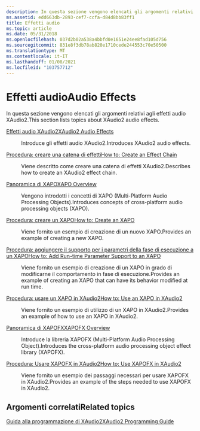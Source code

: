 ```yaml
---
description: In questa sezione vengono elencati gli argomenti relativi agli effetti audio XAudio2.
ms.assetid: edd663db-2893-cef7-ccfa-d84d8bb83ff1
title: Effetti audio
ms.topic: article
ms.date: 05/31/2018
ms.openlocfilehash: 037d2b02a538a4bbfd0e1651e24ee8fad105d756
ms.sourcegitcommit: 831e8f3db78ab820e1710cede244553c70e50500
ms.translationtype: MT
ms.contentlocale: it-IT
ms.lasthandoff: 01/08/2021
ms.locfileid: "103757712"
---
```

# <a name="audio-effects"></a><span data-ttu-id="190c8-103">Effetti audio</span><span class="sxs-lookup"><span data-stu-id="190c8-103">Audio Effects</span></span>

<span data-ttu-id="190c8-104">In questa sezione vengono elencati gli argomenti relativi agli effetti audio XAudio2.</span><span class="sxs-lookup"><span data-stu-id="190c8-104">This section lists topics about XAudio2 audio effects.</span></span>

<dl> <dt>

<span data-ttu-id="190c8-105"><span id="XAudio2_Audio_Effects"></span><span id="xaudio2_audio_effects"></span><span id="XAUDIO2_AUDIO_EFFECTS"></span>[Effetti audio XAudio2](xaudio2-audio-effects.md)</span><span class="sxs-lookup"><span data-stu-id="190c8-105"><span id="XAudio2_Audio_Effects"></span><span id="xaudio2_audio_effects"></span><span id="XAUDIO2_AUDIO_EFFECTS"></span>[XAudio2 Audio Effects](xaudio2-audio-effects.md)</span></span>
</dt> <dd>

<span data-ttu-id="190c8-106">Introduce gli effetti audio XAudio2.</span><span class="sxs-lookup"><span data-stu-id="190c8-106">Introduces XAudio2 audio effects.</span></span>

</dd> <dt>

<span data-ttu-id="190c8-107"><span id="How_to__Create_an_Effect_Chain"></span><span id="how_to__create_an_effect_chain"></span><span id="HOW_TO__CREATE_AN_EFFECT_CHAIN"></span>[Procedura: creare una catena di effetti](how-to--create-an-effect-chain.md)</span><span class="sxs-lookup"><span data-stu-id="190c8-107"><span id="How_to__Create_an_Effect_Chain"></span><span id="how_to__create_an_effect_chain"></span><span id="HOW_TO__CREATE_AN_EFFECT_CHAIN"></span>[How to: Create an Effect Chain](how-to--create-an-effect-chain.md)</span></span>
</dt> <dd>

<span data-ttu-id="190c8-108">Viene descritto come creare una catena di effetti XAudio2.</span><span class="sxs-lookup"><span data-stu-id="190c8-108">Describes how to create an XAudio2 effect chain.</span></span>

</dd> <dt>

<span data-ttu-id="190c8-109"><span id="XAPO_Overview"></span><span id="xapo_overview"></span><span id="XAPO_OVERVIEW"></span>[Panoramica di XAPO](xapo-overview.md)</span><span class="sxs-lookup"><span data-stu-id="190c8-109"><span id="XAPO_Overview"></span><span id="xapo_overview"></span><span id="XAPO_OVERVIEW"></span>[XAPO Overview](xapo-overview.md)</span></span>
</dt> <dd>

<span data-ttu-id="190c8-110">Vengono introdotti i concetti di XAPO (Multi-Platform Audio Processing Objects).</span><span class="sxs-lookup"><span data-stu-id="190c8-110">Introduces concepts of cross-platform audio processing objects (XAPO).</span></span>

</dd> <dt>

<span data-ttu-id="190c8-111"><span id="How_to__Create_an_XAPO"></span><span id="how_to__create_an_xapo"></span><span id="HOW_TO__CREATE_AN_XAPO"></span>[Procedura: creare un XAPO](how-to--create-an-xapo.md)</span><span class="sxs-lookup"><span data-stu-id="190c8-111"><span id="How_to__Create_an_XAPO"></span><span id="how_to__create_an_xapo"></span><span id="HOW_TO__CREATE_AN_XAPO"></span>[How to: Create an XAPO](how-to--create-an-xapo.md)</span></span>
</dt> <dd>

<span data-ttu-id="190c8-112">Viene fornito un esempio di creazione di un nuovo XAPO.</span><span class="sxs-lookup"><span data-stu-id="190c8-112">Provides an example of creating a new XAPO.</span></span>

</dd> <dt>

<span data-ttu-id="190c8-113"><span id="How_to__Add_Run-time_Parameter_Support_to_an_XAPO"></span><span id="how_to__add_run-time_parameter_support_to_an_xapo"></span><span id="HOW_TO__ADD_RUN-TIME_PARAMETER_SUPPORT_TO_AN_XAPO"></span>[Procedura: aggiungere il supporto per i parametri della fase di esecuzione a un XAPO](how-to--add-run-time-parameter-support-to-an-xapo.md)</span><span class="sxs-lookup"><span data-stu-id="190c8-113"><span id="How_to__Add_Run-time_Parameter_Support_to_an_XAPO"></span><span id="how_to__add_run-time_parameter_support_to_an_xapo"></span><span id="HOW_TO__ADD_RUN-TIME_PARAMETER_SUPPORT_TO_AN_XAPO"></span>[How to: Add Run-time Parameter Support to an XAPO](how-to--add-run-time-parameter-support-to-an-xapo.md)</span></span>
</dt> <dd>

<span data-ttu-id="190c8-114">Viene fornito un esempio di creazione di un XAPO in grado di modificarne il comportamento in fase di esecuzione.</span><span class="sxs-lookup"><span data-stu-id="190c8-114">Provides an example of creating an XAPO that can have its behavior modified at run time.</span></span>

</dd> <dt>

<span data-ttu-id="190c8-115"><span id="How_to__Use_an_XAPO_in_XAudio2"></span><span id="how_to__use_an_xapo_in_xaudio2"></span><span id="HOW_TO__USE_AN_XAPO_IN_XAUDIO2"></span>[Procedura: usare un XAPO in XAudio2](how-to--use-an-xapo-in-xaudio2.md)</span><span class="sxs-lookup"><span data-stu-id="190c8-115"><span id="How_to__Use_an_XAPO_in_XAudio2"></span><span id="how_to__use_an_xapo_in_xaudio2"></span><span id="HOW_TO__USE_AN_XAPO_IN_XAUDIO2"></span>[How to: Use an XAPO in XAudio2](how-to--use-an-xapo-in-xaudio2.md)</span></span>
</dt> <dd>

<span data-ttu-id="190c8-116">Viene fornito un esempio di utilizzo di un XAPO in XAudio2.</span><span class="sxs-lookup"><span data-stu-id="190c8-116">Provides an example of how to use an XAPO in XAudio2.</span></span>

</dd> <dt>

<span data-ttu-id="190c8-117"><span id="XAPOFX_Overview"></span><span id="xapofx_overview"></span><span id="XAPOFX_OVERVIEW"></span>[Panoramica di XAPOFX](xapofx-overview.md)</span><span class="sxs-lookup"><span data-stu-id="190c8-117"><span id="XAPOFX_Overview"></span><span id="xapofx_overview"></span><span id="XAPOFX_OVERVIEW"></span>[XAPOFX Overview](xapofx-overview.md)</span></span>
</dt> <dd>

<span data-ttu-id="190c8-118">Introduce la libreria XAPOFX (Multi-Platform Audio Processing Object).</span><span class="sxs-lookup"><span data-stu-id="190c8-118">Introduces the cross-platform audio processing object effect library (XAPOFX).</span></span>

</dd> <dt>

<span data-ttu-id="190c8-119"><span id="How_to__Use_XAPOFX_in_XAudio2"></span><span id="how_to__use_xapofx_in_xaudio2"></span><span id="HOW_TO__USE_XAPOFX_IN_XAUDIO2"></span>[Procedura: Usare XAPOFX in XAudio2](how-to--use-xapofx-in-xaudio2.md)</span><span class="sxs-lookup"><span data-stu-id="190c8-119"><span id="How_to__Use_XAPOFX_in_XAudio2"></span><span id="how_to__use_xapofx_in_xaudio2"></span><span id="HOW_TO__USE_XAPOFX_IN_XAUDIO2"></span>[How to: Use XAPOFX in XAudio2](how-to--use-xapofx-in-xaudio2.md)</span></span>
</dt> <dd>

<span data-ttu-id="190c8-120">Viene fornito un esempio dei passaggi necessari per usare XAPOFX in XAudio2.</span><span class="sxs-lookup"><span data-stu-id="190c8-120">Provides an example of the steps needed to use XAPOFX in XAudio2.</span></span>

</dd> </dl>

## <a name="related-topics"></a><span data-ttu-id="190c8-121">Argomenti correlati</span><span class="sxs-lookup"><span data-stu-id="190c8-121">Related topics</span></span>

<dl> <dt>

[<span data-ttu-id="190c8-122">Guida alla programmazione di XAudio2</span><span class="sxs-lookup"><span data-stu-id="190c8-122">XAudio2 Programming Guide</span></span>](programming-guide.md)
</dt> </dl>

 

 




